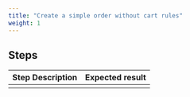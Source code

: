 ```yaml
---
title: "Create a simple order without cart rules"
weight: 1
---
```

## Steps
| Step Description | Expected result |
| ----- | ----- |
|  |  |
